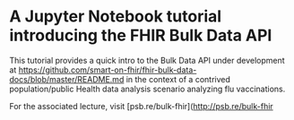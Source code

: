 # A Jupyter Notebook tutorial introducing the FHIR Bulk Data API

This tutorial provides a quick intro to the Bulk Data API under development at https://github.com/smart-on-fhir/fhir-bulk-data-docs/blob/master/README.md in the context of a contrived population/public Health data analysis scenario analyzing flu vaccinations. 

For the associated lecture, visit [psb.re/bulk-fhir](http://psb.re/bulk-fhir

